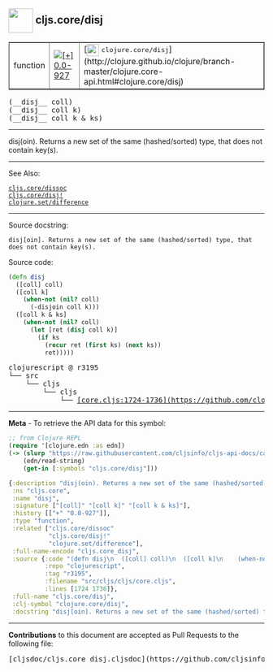 ## <img width="48px" valign="middle" src="http://i.imgur.com/Hi20huC.png"> cljs.core/disj

 <table border="1">
<tr>

<td>function</td>
<td><a href="https://github.com/cljsinfo/cljs-api-docs/tree/0.0-927"><img valign="middle" alt="[+] 0.0-927" src="https://img.shields.io/badge/+-0.0--927-lightgrey.svg"></a> </td>
<td>
[<img height="24px" valign="middle" src="http://i.imgur.com/1GjPKvB.png"> <samp>clojure.core/disj</samp>](http://clojure.github.io/clojure/branch-master/clojure.core-api.html#clojure.core/disj)
</td>
</tr>
</table>

 <samp>
(__disj__ coll)<br>
</samp>
 <samp>
(__disj__ coll k)<br>
</samp>
 <samp>
(__disj__ coll k & ks)<br>
</samp>

---

disj(oin). Returns a new set of the same (hashed/sorted) type, that does not
contain key(s).

---


See Also:

[`cljs.core/dissoc`](cljs.core_dissoc.md)<br>
[`cljs.core/disj!`](cljs.core_disjBANG.md)<br>
[`clojure.set/difference`](clojure.set_difference.md)<br>

---

Source docstring:

```
disj[oin]. Returns a new set of the same (hashed/sorted) type, that
does not contain key(s).
```

Source code:

```clj
(defn disj
  ([coll] coll)
  ([coll k]
    (when-not (nil? coll)
      (-disjoin coll k)))
  ([coll k & ks]
    (when-not (nil? coll)
      (let [ret (disj coll k)]
        (if ks
          (recur ret (first ks) (next ks))
          ret)))))
```

 <pre>
clojurescript @ r3195
└── src
    └── cljs
        └── cljs
            └── <ins>[core.cljs:1724-1736](https://github.com/clojure/clojurescript/blob/r3195/src/cljs/cljs/core.cljs#L1724-L1736)</ins>
</pre>


---

__Meta__ - To retrieve the API data for this symbol:

```clj
;; from Clojure REPL
(require '[clojure.edn :as edn])
(-> (slurp "https://raw.githubusercontent.com/cljsinfo/cljs-api-docs/catalog/cljs-api.edn")
    (edn/read-string)
    (get-in [:symbols "cljs.core/disj"]))
```

```clj
{:description "disj(oin). Returns a new set of the same (hashed/sorted) type, that does not\ncontain key(s).",
 :ns "cljs.core",
 :name "disj",
 :signature ["[coll]" "[coll k]" "[coll k & ks]"],
 :history [["+" "0.0-927"]],
 :type "function",
 :related ["cljs.core/dissoc"
           "cljs.core/disj!"
           "clojure.set/difference"],
 :full-name-encode "cljs.core_disj",
 :source {:code "(defn disj\n  ([coll] coll)\n  ([coll k]\n    (when-not (nil? coll)\n      (-disjoin coll k)))\n  ([coll k & ks]\n    (when-not (nil? coll)\n      (let [ret (disj coll k)]\n        (if ks\n          (recur ret (first ks) (next ks))\n          ret)))))",
          :repo "clojurescript",
          :tag "r3195",
          :filename "src/cljs/cljs/core.cljs",
          :lines [1724 1736]},
 :full-name "cljs.core/disj",
 :clj-symbol "clojure.core/disj",
 :docstring "disj[oin]. Returns a new set of the same (hashed/sorted) type, that\ndoes not contain key(s)."}

```

---

__Contributions__ to this document are accepted as Pull Requests to the following file:

 <pre>
[cljsdoc/cljs.core_disj.cljsdoc](https://github.com/cljsinfo/cljs-api-docs/blob/master/cljsdoc/cljs.core_disj.cljsdoc)
</pre>

